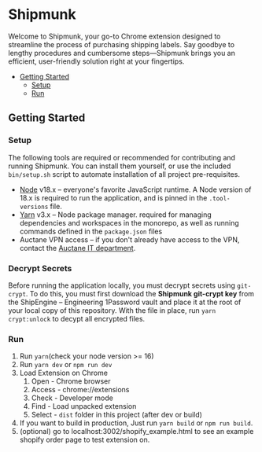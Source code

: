 # Shipmunk

Welcome to Shipmunk, your go-to Chrome extension designed to streamline the process of purchasing shipping labels. Say goodbye to lengthy procedures and cumbersome steps—Shipmunk brings you an efficient, user-friendly solution right at your fingertips.

- [Getting Started](#getting-started)
  - [Setup](#setup)
  - [Run](#run)

## Getting Started

### Setup

The following tools are required or recommended for contributing and running Shipmunk. You can install them yourself, or use the included `bin/setup.sh` script to automate installation of all project pre-requisites.

- [Node](https://nodejs.org/en/) v18.x – everyone's favorite JavaScript runtime. A Node version of 18.x is required to run the application, and is pinned in the `.tool-versions` file.
- [Yarn](https://yarnpkg.com/) v3.x – Node package manager. required for managing dependencies and workspaces in the monorepo, as well as running commands defined in the `package.json` files
- Auctane VPN access – if you don't already have access to the VPN, contact the [Auctane IT department](https://auctane.atlassian.net/servicedesk/customer/portal/1).

### Decrypt Secrets

Before running the application locally, you must decrypt secrets using `git-crypt`. To do this, you must first download the **Shipmunk git-crypt key** from the ShipEngine – Engineering 1Password vault and place it at the root of your local copy of this repository. With the file in place, run `yarn crypt:unlock` to decypt all encrypted files.

### Run

1. Run `yarn`(check your node version >= 16)
2. Run `yarn dev` or `npm run dev`
3. Load Extension on Chrome
   1. Open - Chrome browser
   2. Access - chrome://extensions
   3. Check - Developer mode
   4. Find - Load unpacked extension
   5. Select - `dist` folder in this project (after dev or build)
4. If you want to build in production, Just run `yarn build` or `npm run build`.
5. (optional) go to localhost:3002/shopify_example.html to see an example shopify order page to test extension on.
